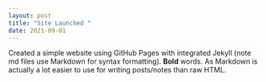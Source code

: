 ```yaml
--- 
layout: post 
title: "Site Launched " 
date: 2021-09-01 
--- 
```

 
Created a simple website using GitHub Pages with integrated Jekyll (note md files use Markdown for syntax 
formatting).  **Bold** words.  As Markdown is actually a lot easier to use for writing posts/notes than raw 
HTML. 
